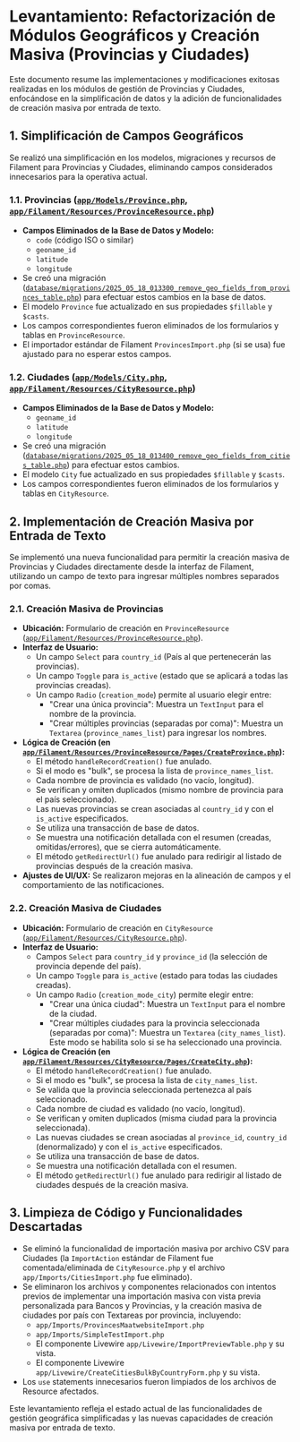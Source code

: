 # Levantamiento: Refactorización de Módulos Geográficos y Creación Masiva (Provincias y Ciudades)

Este documento resume las implementaciones y modificaciones exitosas realizadas en los módulos de gestión de Provincias y Ciudades, enfocándose en la simplificación de datos y la adición de funcionalidades de creación masiva por entrada de texto.

## 1. Simplificación de Campos Geográficos

Se realizó una simplificación en los modelos, migraciones y recursos de Filament para Provincias y Ciudades, eliminando campos considerados innecesarios para la operativa actual.

### 1.1. Provincias ([`app/Models/Province.php`](app/Models/Province.php:1), [`app/Filament/Resources/ProvinceResource.php`](app/Filament/Resources/ProvinceResource.php:1))
-   **Campos Eliminados de la Base de Datos y Modelo:**
    -   `code` (código ISO o similar)
    -   `geoname_id`
    -   `latitude`
    -   `longitude`
-   Se creó una migración ([`database/migrations/2025_05_18_013300_remove_geo_fields_from_provinces_table.php`](database/migrations/2025_05_18_013300_remove_geo_fields_from_provinces_table.php:1)) para efectuar estos cambios en la base de datos.
-   El modelo `Province` fue actualizado en sus propiedades `$fillable` y `$casts`.
-   Los campos correspondientes fueron eliminados de los formularios y tablas en `ProvinceResource`.
-   El importador estándar de Filament `ProvincesImport.php` (si se usa) fue ajustado para no esperar estos campos.

### 1.2. Ciudades ([`app/Models/City.php`](app/Models/City.php:1), [`app/Filament/Resources/CityResource.php`](app/Filament/Resources/CityResource.php:1))
-   **Campos Eliminados de la Base de Datos y Modelo:**
    -   `geoname_id`
    -   `latitude`
    -   `longitude`
-   Se creó una migración ([`database/migrations/2025_05_18_013400_remove_geo_fields_from_cities_table.php`](database/migrations/2025_05_18_013400_remove_geo_fields_from_cities_table.php:1)) para efectuar estos cambios.
-   El modelo `City` fue actualizado en sus propiedades `$fillable` y `$casts`.
-   Los campos correspondientes fueron eliminados de los formularios y tablas en `CityResource`.

## 2. Implementación de Creación Masiva por Entrada de Texto

Se implementó una nueva funcionalidad para permitir la creación masiva de Provincias y Ciudades directamente desde la interfaz de Filament, utilizando un campo de texto para ingresar múltiples nombres separados por comas.

### 2.1. Creación Masiva de Provincias
-   **Ubicación:** Formulario de creación en `ProvinceResource` ([`app/Filament/Resources/ProvinceResource.php`](app/Filament/Resources/ProvinceResource.php:1)).
-   **Interfaz de Usuario:**
    -   Un campo `Select` para `country_id` (País al que pertenecerán las provincias).
    -   Un campo `Toggle` para `is_active` (estado que se aplicará a todas las provincias creadas).
    -   Un campo `Radio` (`creation_mode`) permite al usuario elegir entre:
        -   "Crear una única provincia": Muestra un `TextInput` para el nombre de la provincia.
        -   "Crear múltiples provincias (separadas por coma)": Muestra un `Textarea` (`province_names_list`) para ingresar los nombres.
-   **Lógica de Creación (en [`app/Filament/Resources/ProvinceResource/Pages/CreateProvince.php`](app/Filament/Resources/ProvinceResource/Pages/CreateProvince.php:1)):**
    -   El método `handleRecordCreation()` fue anulado.
    -   Si el modo es "bulk", se procesa la lista de `province_names_list`.
    -   Cada nombre de provincia es validado (no vacío, longitud).
    -   Se verifican y omiten duplicados (mismo nombre de provincia para el país seleccionado).
    -   Las nuevas provincias se crean asociadas al `country_id` y con el `is_active` especificados.
    -   Se utiliza una transacción de base de datos.
    -   Se muestra una notificación detallada con el resumen (creadas, omitidas/errores), que se cierra automáticamente.
    -   El método `getRedirectUrl()` fue anulado para redirigir al listado de provincias después de la creación masiva.
-   **Ajustes de UI/UX:** Se realizaron mejoras en la alineación de campos y el comportamiento de las notificaciones.

### 2.2. Creación Masiva de Ciudades
-   **Ubicación:** Formulario de creación en `CityResource` ([`app/Filament/Resources/CityResource.php`](app/Filament/Resources/CityResource.php:1)).
-   **Interfaz de Usuario:**
    -   Campos `Select` para `country_id` y `province_id` (la selección de provincia depende del país).
    -   Un campo `Toggle` para `is_active` (estado para todas las ciudades creadas).
    -   Un campo `Radio` (`creation_mode_city`) permite elegir entre:
        -   "Crear una única ciudad": Muestra un `TextInput` para el nombre de la ciudad.
        -   "Crear múltiples ciudades para la provincia seleccionada (separadas por coma)": Muestra un `Textarea` (`city_names_list`). Este modo se habilita solo si se ha seleccionado una provincia.
-   **Lógica de Creación (en [`app/Filament/Resources/CityResource/Pages/CreateCity.php`](app/Filament/Resources/CityResource/Pages/CreateCity.php:1)):**
    -   El método `handleRecordCreation()` fue anulado.
    -   Si el modo es "bulk", se procesa la lista de `city_names_list`.
    -   Se valida que la provincia seleccionada pertenezca al país seleccionado.
    -   Cada nombre de ciudad es validado (no vacío, longitud).
    -   Se verifican y omiten duplicados (misma ciudad para la provincia seleccionada).
    -   Las nuevas ciudades se crean asociadas al `province_id`, `country_id` (denormalizado) y con el `is_active` especificados.
    -   Se utiliza una transacción de base de datos.
    -   Se muestra una notificación detallada con el resumen.
    -   El método `getRedirectUrl()` fue anulado para redirigir al listado de ciudades después de la creación masiva.

## 3. Limpieza de Código y Funcionalidades Descartadas

-   Se eliminó la funcionalidad de importación masiva por archivo CSV para Ciudades (la `ImportAction` estándar de Filament fue comentada/eliminada de `CityResource.php` y el archivo `app/Imports/CitiesImport.php` fue eliminado).
-   Se eliminaron los archivos y componentes relacionados con intentos previos de implementar una importación masiva con vista previa personalizada para Bancos y Provincias, y la creación masiva de ciudades por país con Textareas por provincia, incluyendo:
    -   `app/Imports/ProvincesMaatwebsiteImport.php`
    -   `app/Imports/SimpleTestImport.php`
    -   El componente Livewire `app/Livewire/ImportPreviewTable.php` y su vista.
    -   El componente Livewire `app/Livewire/CreateCitiesBulkByCountryForm.php` y su vista.
-   Los `use` statements innecesarios fueron limpiados de los archivos de Resource afectados.

Este levantamiento refleja el estado actual de las funcionalidades de gestión geográfica simplificadas y las nuevas capacidades de creación masiva por entrada de texto.